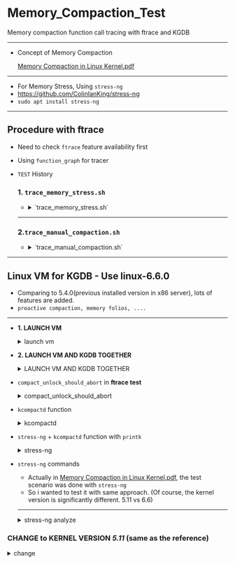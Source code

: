 # Memory_Compaction_Test

Memory compaction function call tracing with ftrace and KGDB

---

- Concept of Memory Compaction
    
    [Memory Compaction in Linux Kernel.pdf](https://www.slideshare.net/AdrianHuang/memory-compaction-in-linux-kernelpdf)
    

---

- For Memory Stress, Using `stress-ng`
- https://github.com/ColinIanKing/stress-ng
- `sudo apt install stress-ng`

---

## Procedure with ftrace

- Need to check `ftrace` feature availability first
- Using `function_graph` for tracer
- `TEST` History
    
    ### 1. `trace_memory_stress.sh`
    
    - <details><summary>`trace_memory_stress.sh`</summary>
      
        - In the `trace_memory_stress.sh`, it will trace the `kcompactd` during `stress-ng --vm 3 --vm-bytes 90% -t 10m &`
        - You need to set the environment as follows first.
        
        ```bash
        cd /sys/kernel/debug/tracing
        cat available_tracers
        echo function_graph > current_tracer
        ps -ef | grep kcompactd
        echo <PID> > /sys/kernel/debug/tracing/set_ftrace_pid
        ```
        
        - Need to use **2 shells** for shutting down the stress test process before 10minutes if you want or Change the minutes for execution.
        
        <img width="500" alt="image" src="https://github.com/JongHoB/Memory_Compaction_Test/assets/78012131/0a92da69-f4d6-4ee3-aeb2-0e18bda069d8">
        
        ---
        
        ### BUT ... SEEMS `KCOMPACTD` DOESN'T WORK PROPERLY
        
        <img width="387" alt="image" src="https://github.com/JongHoB/Memory_Compaction_Test/assets/78012131/7ae192ff-7779-4c3e-9b78-1682c8077bd0">
        
        - As we can see this image`(ftrace/trace_result.txt)`, there is no trace result.
        - `kcompactd` is invoked mainly by `kswapd` and we test the program with allocating 90% of memory capacity
        - so *probably* `kswapd` must be executed and also it would  invoke the `kcompactd`
        - but there is no result.....Hmm
        - (Unlike kernel version with 5.4.0 which the proactive compaction would not be executed, 5.15 should be executed......)
    </details>
    
    ---
    
    ### 2.`trace_manual_compaction.sh`
    
    - <details><summary>`trace_manual_compaction.sh`</summary>
      
        - *If you did `trace_memory_stress.sh` test, Need to make original state. `echo > set_ftrace_pid`*
        
        ---
        
        ```bash
        cat available_filter_functions
        echo "*compact*" > set_ftrace_filter
        echo "*migrate*" >> set_ftrace_filter
        ```
        
        - Execute the `shell script` and `stress-ng` **seperately**
        - `stress-ng --vm 1 --vm-bytes 90% -t 10m` and `sh trace_manual_compaction.sh`
        
        ---
        
        ### Compare `OCI_ARM(3core, 18GB Ram)(VM instance)` and `X86_Server(24 Core, 128GB Ram)(Bare Metal)`
        
        - `ftrace/trace_manual_OCI_ARM_result.txt`
        <img width="482" alt="image" src="https://github.com/JongHoB/Memory_Compaction_Test/assets/78012131/2f82d03e-1e7e-4878-9b2a-5013e0a41789">
        
        - `ftrace/trace_manual_swarm_result.txt`
        <img width="540" alt="image" src="https://github.com/JongHoB/Memory_Compaction_Test/assets/78012131/3573d62c-6edd-4183-987a-ed90824fc6e3">
        
        - In OCI, we can check that it tries to `migrate pages` for memory compaction.
        - But in X86 Server, we can see `compact_unlock_should_abort.isra.0()` but after this, we cannot see any *`migrate`* or kind of *`compact_zone`* symbol......
        - [See the reasons in KGDB below. In `compact_unlock_should_abort` in **ftrace test** chapter](#compact_unlock_should_abort-in-ftrace-test)
      </details>

      
---

## Linux VM for KGDB - Use linux-6.6.0

- Comparing to 5.4.0(previous installed version in x86 server), lots of features are added.
- `proactive compaction, memory folios, ....`

---

- **1. LAUNCH VM**
      <details><summary>launch vm</summary>
      
    ```bash
    sudo apt-get install -y pkg-config  libglib2.0-dev  libpixman-1-dev libslirp-dev
    
    ```
    
    ```bash
    # DOWNLOAD QEMU
    wget <https://download.qemu.org/qemu-8.1.2.tar.xz>
    tar xvJf qemu-8.1.2.tar.xz
    cd qemu-8.1.2
    ./configure --enable-slirp
    make
    
    ```
    
    ```bash
    # DOWNLOAD LINUX
    wget <https://cdn.kernel.org/pub/linux/kernel/v6.x/linux-6.6.tar.xz>
    tar -xvf linux-6.6.tar.xz
    #copy the config file
    cp linux-6.60.config linux-6.6/.config
    cd linux-6.6
    
    ```
    
    ```bash
    
    make menuconfig # Load the config and Save and EXIT
    make -j$(nproc) # BUILD
    
    ```
    
    ```bash
    #CREATE IMAGE with bootstrap 
    cd ..
    chmod +x create_image.sh
    ./create_image.sh
    ```
    
    ```elixir
    ./launch-vm.sh
    ```
    
    - Actually, i tried to access the vm with `ssh` but there seems error with *network configuration.* But i will pass this step (will **FIX IT**) ( **THIS THING IS NOT THE PRIORITIZED** for testing the compaction)
    - YOU CAN **TURN OFF THE QEMU** USING `Ctrl+a and x`
  
</details>
 
- **2. LAUNCH VM AND KGDB TOGETHER**

  <details><summary>LAUNCH VM AND KGDB TOGETHER</summary>

    ![image](https://github.com/JongHoB/Memory_Compaction_Test/assets/78012131/f599dcae-1368-47c6-88bf-5e28a80f9d56)

    - It would be better to use **TMUX**
    - You need at least 2 screen for **KGDB in Host(Original)** and for **QEMU**
    - I just add one more screen to see the **kernel source**
    - Procedure
        1. launch vm
        2. In host, `gdb linux-6.6/vmlinux` 
            1. and `target remote [localhost:4321](http://localhost:4321)` 
        3. you can use gdb commands. 

  </details>
  
- `compact_unlock_should_abort` in **ftrace test**

   <details><summary>compact_unlock_should_abort</summary>
    
    - I debug `compact_unlock_should_abort` function. ⇒ **It was in ftrace test history above**
    
    ```c
    /*
     * Compaction requires the taking of some coarse locks that are potentially
     * very heavily contended. The lock should be periodically unlocked to avoid
     * having disabled IRQs for a long time, even when there is nobody waiting on
     * the lock. It might also be that allowing the IRQs will result in
     * need_resched() becoming true. If scheduling is needed, compaction schedules.
     * Either compaction type will also abort if a fatal signal is pending.
     * In either case if the lock was locked, it is dropped and not regained.
     *
     * Returns true if compaction should abort due to fatal signal pending.
     * Returns false when compaction can continue.
     */
    static bool compact_unlock_should_abort(spinlock_t *lock,
    		unsigned long flags, bool *locked, struct compact_control *cc)
    {
    	if (*locked) {
    		spin_unlock_irqrestore(lock, flags);
    		*locked = false;
    	}
    
    	if (fatal_signal_pending(current)) {
    		cc->contended = true;
    		return true;
    	}
    
    	cond_resched();
    
    	return false;
    }
    
    -FATAL SIGNAL Pending - Check if there is a pending signal in current process
    SIGKILL,...........
    ```
    
    - FATAL SIGNAL Pending - Check if there is a pending signal in current process
    (SIGKILL,SIGTRAP…..)
    
    ```c
    static inline int task_sigpending(struct task_struct *p)
    {
    	return unlikely(test_tsk_thread_flag(p,TIF_SIGPENDING));
    }
    static inline int __fatal_signal_pending(struct task_struct *p)
    {
    	return unlikely(sigismember(&p->pending.signal, SIGKILL));
    }
    
    static inline int fatal_signal_pending(struct task_struct *p)
    {
    	return task_sigpending(p) && __fatal_signal_pending(p);
    }
    ```
    
    ---
    
    ```c
    #0  compact_unlock_should_abort (cc=<optimized out>, locked=<optimized out>, flags=<optimized out>,
        lock=<optimized out>) at mm/compaction.c:569
    #1  isolate_freepages_block (cc=cc@entry=0xffffc9000067fd00, start_pfn=start_pfn@entry=0xffffc9000067f958,
        end_pfn=end_pfn@entry=4456448, freelist=freelist@entry=0xffffc9000067fd00, stride=stride@entry=1,
        strict=strict@entry=false) at mm/compaction.c:614
    #2  0xffffffff81325831 in isolate_freepages (cc=0xffffc9000067fd00) at mm/compaction.c:1711
    #3  compaction_alloc (src=src@entry=0xffffea0004075e40, data=data@entry=18446683600576838912) at mm/compaction.c:1769
    #4  0xffffffff813a2c0a in migrate_folio_unmap (ret=0xffffc9000067fad0, reason=MR_COMPACTION, mode=MIGRATE_ASYNC,
        dstp=<synthetic pointer>, src=0xffffea0004075e40, private=18446683600576838912,
        put_new_folio=0xffffffff81322ec0 <compaction_free>, get_new_folio=0xffffffff81325120 <compaction_alloc>)
        at mm/migrate.c:1123
    #5  migrate_pages_batch (from=from@entry=0xffffc9000067fbb0,
        get_new_folio=get_new_folio@entry=0xffffffff81325120 <compaction_alloc>,
        put_new_folio=put_new_folio@entry=0xffffffff81322ec0 <compaction_free>,
        private=private@entry=18446683600576838912, mode=mode@entry=MIGRATE_ASYNC, reason=reason@entry=0,
        ret_folios=0xffffc9000067fad0, split_folios=0xffffc9000067fbd0, stats=0xffffc9000067fae4, nr_pass=3)
        at mm/migrate.c:1660
    #6  0xffffffff813a3582 in migrate_pages_sync (from=from@entry=0xffffc9000067fbb0,
        get_new_folio=get_new_folio@entry=0xffffffff81325120 <compaction_alloc>,
        put_new_folio=put_new_folio@entry=0xffffffff81322ec0 <compaction_free>,
        private=private@entry=18446683600576838912, mode=mode@entry=MIGRATE_SYNC, reason=reason@entry=0,
        ret_folios=0xffffc9000067fbc0, split_folios=0xffffc9000067fbd0, stats=0xffffc9000067fbe4) at mm/migrate.c:1825
    #7  0xffffffff813a4125 in migrate_pages (from=from@entry=0xffffc9000067fd10,
        get_new_folio=get_new_folio@entry=0xffffffff81325120 <compaction_alloc>,
        put_new_folio=put_new_folio@entry=0xffffffff81322ec0 <compaction_free>,
        private=private@entry=18446683600576838912, mode=MIGRATE_SYNC, reason=reason@entry=0,
        ret_succeeded=0xffffc9000067fcbc) at mm/migrate.c:1929
    #8  0xffffffff81327b7a in compact_zone (cc=cc@entry=0xffffc9000067fd00, capc=capc@entry=0x0 <fixed_percpu_data>)
        at mm/compaction.c:2515
    #9  0xffffffff81328536 in compact_node (nid=nid@entry=0) at mm/compaction.c:2812
    #10 0xffffffff81328662 in compact_nodes () at mm/compaction.c:2825
    #11 sysctl_compaction_handler (table=<optimized out>, buffer=<optimized out>, length=<optimized out>,
        ppos=<optimized out>, write=<optimized out>) at mm/compaction.c:2871
    #12 sysctl_compaction_handler (table=<optimized out>, write=<optimized out>, buffer=<optimized out>,
        length=<optimized out>, ppos=<optimized out>) at mm/compaction.c:2858
    #13 0xffffffff814a6bb7 in proc_sys_call_handler (iocb=<optimized out>, iter=0xffffc9000067fe58, write=write@entry=1)
        at fs/proc/proc_sysctl.c:600
    #14 0xffffffff814a6cb3 in proc_sys_write (iocb=<optimized out>, iter=<optimized out>) at fs/proc/proc_sysctl.c:626
    #15 0xffffffff813ef341 in call_write_iter (file=0xffff8881026d3200, iter=0xffffc9000067fe58, kio=0xffffc9000067fe80)
        at ./include/linux/fs.h:1956
    #16 new_sync_write (ppos=0xffffc9000067fef0, len=2, buf=0x55555574aeb0 "1\n", filp=0xffff8881026d3200)
        at fs/read_write.c:491
    #17 vfs_write (pos=0xffffc9000067fef0, count=2, buf=0x55555574aeb0 "1\n", file=0xffff8881026d3200)
        at fs/read_write.c:584
    #18 vfs_write (file=0xffff8881026d3200, buf=0x55555574aeb0 "1\n", count=<optimized out>, pos=0xffffc9000067fef0)
        at fs/read_write.c:564
    #19 0xffffffff813ef657 in ksys_write (fd=<optimized out>, buf=0x55555574aeb0 "1\n", count=2) at fs/read_write.c:637
    #20 0xffffffff813ef70a in __do_sys_write (count=<optimized out>, buf=<optimized out>, fd=<optimized out>)
        at fs/read_write.c:649
    #21 __se_sys_write (count=<optimized out>, buf=<optimized out>, fd=<optimized out>) at fs/read_write.c:646
    #22 __x64_sys_write (regs=<optimized out>) at fs/read_write.c:646
    #23 0xffffffff81e5193b in do_syscall_x64 (nr=<optimized out>, regs=0xffffc9000067ff58) at arch/x86/entry/common.c:50
    #24 do_syscall_64 (regs=0xffffc9000067ff58, nr=<optimized out>) at arch/x86/entry/common.c:80
    #25 0xffffffff820000d2 in entry_SYSCALL_64 () at arch/x86/entry/entry_64.S:120
    ```
    
    ![image](https://github.com/JongHoB/Memory_Compaction_Test/assets/78012131/4c87a683-c454-4f8b-bf38-85c6d2e2cf6b)
    
    - **`compact_unlock_should_abort` is called by `isolate_freepages_block`**
    - When we see the image and the call stack, kind of `migrate_pages` or `compact*` symbols should be detected.
        - I see the log again (**`trace_manual_swarm_result.txt`)**
            
            ![image](https://github.com/JongHoB/Memory_Compaction_Test/assets/78012131/424648ca-a578-4e53-8a36-99cdbb5daf84)
            
            - …..I can see some trace results at the tail.
            - **So the compaction command was executed properly with high probability.**

    </details>
    
- `kcompactd` function

  <details><summary>kcompactd</summary>
    
    ```c
    #kcompactd function in Linux 6.6
    #mm/compaction.c
    /*
     * The background compaction daemon, started as a kernel thread
     * from the init process.
     */
    static int kcompactd(void *p)
    {
    	pg_data_t *pgdat = (pg_data_t *)p;
    	struct task_struct *tsk = current;
    	long default_timeout = msecs_to_jiffies(HPAGE_FRAG_CHECK_INTERVAL_MSEC);
    	long timeout = default_timeout;
    
    	const struct cpumask *cpumask = cpumask_of_node(pgdat->node_id);
    
    	if (!cpumask_empty(cpumask))
    		set_cpus_allowed_ptr(tsk, cpumask);
    
    	set_freezable();
    
    	pgdat->kcompactd_max_order = 0;
    	pgdat->kcompactd_highest_zoneidx = pgdat->nr_zones - 1;
    
    	while (!kthread_should_stop()) {
    		unsigned long pflags;
    
    		/*
    		 * Avoid the unnecessary wakeup for proactive compaction
    		 * when it is disabled.
    		 */
    		if (!sysctl_compaction_proactiveness)
    			timeout = MAX_SCHEDULE_TIMEOUT;
    		trace_mm_compaction_kcompactd_sleep(pgdat->node_id);
    		if (wait_event_freezable_timeout(pgdat->kcompactd_wait,
    			kcompactd_work_requested(pgdat), timeout) &&
    			!pgdat->proactive_compact_trigger) {
    
    			psi_memstall_enter(&pflags);
    			kcompactd_do_work(pgdat);
    			psi_memstall_leave(&pflags);
    			/*
    			 * Reset the timeout value. The defer timeout from
    			 * proactive compaction is lost here but that is fine
    			 * as the condition of the zone changing substantionally
    			 * then carrying on with the previous defer interval is
    			 * not useful.
    			 */
    			timeout = default_timeout;
    			continue;
    		}
    
    		/*
    		 * Start the proactive work with default timeout. Based
    		 * on the fragmentation score, this timeout is updated.
    		 */
    		timeout = default_timeout;
    		if (should_proactive_compact_node(pgdat)) {
    			unsigned int prev_score, score;
    
    			prev_score = fragmentation_score_node(pgdat);
    			proactive_compact_node(pgdat);
    			score = fragmentation_score_node(pgdat);
    			/*
    			 * Defer proactive compaction if the fragmentation
    			 * score did not go down i.e. no progress made.
    			 */
    			if (unlikely(score >= prev_score))
    				timeout =
    				   default_timeout << COMPACT_MAX_DEFER_SHIFT;
    		}
    		if (unlikely(pgdat->proactive_compact_trigger))
    			pgdat->proactive_compact_trigger = false;
    	}
    
    	return 0;
    }
    ```
    
    - Because of `Proactive Compaction` , `kcompactd` **should be detected every *500ms*.**
        
        [Proactive Compaction](https://nitingupta.dev/post/proactive-compaction/)
        
    - I add break point in `trace_mm_compaction_kcompactd_sleep(pgdat->node_id);` line. Then it will break. **(It is important to choose appropriate line for break point because it could be not detected.)**
        
        ![image](https://github.com/JongHoB/Memory_Compaction_Test/assets/78012131/634b3e3b-afb7-45f0-96cc-e4822855f32c)
        
    
    ---
    
  </details>
    
- `stress-ng` + `kcompactd` function with `printk`

  <details><summary>stress-ng</summary>
  
    - I add lots of **printk** to check the compaction.
    
    ```c
    /*
     * The background compaction daemon, started as a kernel thread
     * from the init process.
     */
    static int kcompactd(void *p)
    {
            pg_data_t *pgdat = (pg_data_t *)p;
            struct task_struct *tsk = current;
            long default_timeout = msecs_to_jiffies(HPAGE_FRAG_CHECK_INTERVAL_MSEC);
            long timeout = default_timeout;
    
            const struct cpumask *cpumask = cpumask_of_node(pgdat->node_id);
    
            if (!cpumask_empty(cpumask))
                    set_cpus_allowed_ptr(tsk, cpumask);
    
            set_freezable();
    
            printk("1\n");
    
            pgdat->kcompactd_max_order = 0;
            pgdat->kcompactd_highest_zoneidx = pgdat->nr_zones - 1;
    
            while (!kthread_should_stop()) {
                    unsigned long pflags;
    
                    printk("2\n");
                    /*
                     * Avoid the unnecessary wakeup for proactive compaction
                     * when it is disabled.
                     */
    								if (!sysctl_compaction_proactiveness)
                            timeout = MAX_SCHEDULE_TIMEOUT;
                    printk("3\n");
                    trace_mm_compaction_kcompactd_sleep(pgdat->node_id);
                    if (wait_event_freezable_timeout(pgdat->kcompactd_wait,
                            kcompactd_work_requested(pgdat), timeout) &&
                            !pgdat->proactive_compact_trigger) {
    
                            psi_memstall_enter(&pflags);
                            kcompactd_do_work(pgdat);
                            psi_memstall_leave(&pflags);
                            /*
                             * Reset the timeout value. The defer timeout from
                             * proactive compaction is lost here but that is fine
                             * as the condition of the zone changing substantionally
                             * then carrying on with the previous defer interval is
                             * not useful.
                             */
                            timeout = default_timeout;
                            printk("4\n");
                            continue;
                    }
    
                    /*
                     * Start the proactive work with default timeout. Based
                     * on the fragmentation score, this timeout is updated.
                     */
                    timeout = default_timeout;
                    if (should_proactive_compact_node(pgdat)) {
                            unsigned int prev_score, score;
                            printk("5\n");
    
                            prev_score = fragmentation_score_node(pgdat);
                            proactive_compact_node(pgdat);
                            score = fragmentation_score_node(pgdat);
                            /*
                             * Defer proactive compaction if the fragmentation
                             * score did not go down i.e. no progress made.
                             */
                            printk("6\n");
                            if (unlikely(score >= prev_score))
                                    timeout =
                                       default_timeout << COMPACT_MAX_DEFER_SHIFT;
                    }
                    printk("7\n");
                    if (unlikely(pgdat->proactive_compact_trigger))
                            pgdat->proactive_compact_trigger = false;
                    printk("8\n");
            }
            printk("9\n");
    
            return 0;
    }
    ```
    
    - `stress-ng --vm 8 --vm-bytes 90% -t 10m`
        - BUT IT ONLY prints **2,3,7,8,2,3,7,8,2,3,7,8…………**
        - ***Need to see `5,6` for proactive compaction***
        - I changed the vm or bytes several times.
    - ALSO `cat /proc/vmstat`
        - *There was nothing happened….*
            
            ![image](https://github.com/JongHoB/Memory_Compaction_Test/assets/78012131/f0bdc634-337e-4abc-b4b5-2a26b6b3e6c7)
            
        - Even if i did `stress-ng --vm 8 --vm-bytes 90% -t 10m` and `echo 1 > /proc/sys/vm/compact_memory` (manually compaction)
            
            ![image](https://github.com/JongHoB/Memory_Compaction_Test/assets/78012131/32ce8776-bcc3-4f58-95cd-8574a00e2a01)
            
        - **No success…..**
            
            ![image](https://github.com/JongHoB/Memory_Compaction_Test/assets/78012131/da46a20f-793a-4731-834a-5229c557cfb1)

    </details>


- `stress-ng` commands
    - Actually in [Memory Compaction in Linux Kernel.pdf](https://www.slideshare.net/AdrianHuang/memory-compaction-in-linux-kernelpdf), the test scenario was done with `stress-ng`
    - So i wanted to test it with same approach. (Of course, the kernel version is significantly different. 5.11 vs 6.6)
    
    ---
    
    <details><summary>stress-ng analyze</summary>
    
    - Let’s check it from GDB.
        
        ```c
        gdb stress-ng
        run --vm 8 --vm-bytes 80% -t 10m
        ```
        
        - Because of `fork` , it is detached.
            
            ![image](https://github.com/JongHoB/Memory_Compaction_Test/assets/78012131/478efc87-0c8f-4f8f-8152-8416767d2736)
            
        - https://woosunbi.tistory.com/94 : Need to set child process debugging
        - ~~**BUT……………………..There is no symbol!**~~
            - ~~**I tried to compile the program with debug option(-g, -ggdb). But there are errors…….**~~
        - *FIX!* (I modify the `stress-vecwide.c` (took hours…..😱))
            - `stress-ng --vm 1 --vm-bytes 80% -t 10m`
            - `stress_run_parallel` →`stress_run` → `rc = g_stressor_current->stressor->info->stressor(&args);` :1439 → (stressor function) `stress-vm.c : stress_vm()`  → `stress_oomable_child` → `(func(args,context))stress_vm_child` → `stress_vm_all` → `mmap`
            
            ```c
            buf = (uint8_t *)mmap(NULL, buf_sz,
            					PROT_READ | PROT_WRITE,
            					MAP_PRIVATE | MAP_ANONYMOUS |
            					vm_flags, -1, 0);
            ```

            - It allocates memory with `mmap`.
              - In `man` page and [`GNU documentation`](https://www.gnu.org/software/libc/manual/html_node/Memory_002dmapped-I_002fO.html), flag `MAP_ANONYMOUS` is used for
                ```
                This flag tells the system to create an anonymous mapping, not connected to a file. filedes and offset are ignored, and the region is initialized with zeros.
                Anonymous maps are used as the basic primitive to extend the heap on some systems. They are also useful to share data between multiple tasks without creating a file.
                On some systems using private anonymous mmaps is more efficient than using malloc for large blocks. This is not an issue with the GNU C Library, as the included malloc automatically uses mmap where appropriate.

                The mapping is not backed by any file; its contents are initialized to zero.
                The fd and offset arguments are ignored; however, some implementations require fd to be -1 if MAP_ANONYMOUS (or MAP_ANON) is specified, and portable applications should ensure this.
                The use of MAP_ANONYMOUS in conjunction with MAP_SHARED is supported on Linux only since kernel 2.4.
                ```
    
    ---
    - Let's check again about stress-ng.
    - From the presentation pdf, it has too many features….
        - https://github.com/ColinIanKing/stress-ng/blob/master/presentations/kernel-recipes-2023/kernel-recipes-2023.pdf
        - https://events.linuxfoundation.org/wp-content/uploads/2022/10/Colin-Ian-King-Mentorship-Stress-ng.pdf
    - Go to [`man` page](https://manpages.ubuntu.com/manpages/jammy/man1/stress-ng.1.html)
    - Also, in example folder of stress-ng  package , i can find some examples in `memory.job` and `vm.job`
    
    </details>

### CHANGE to KERNEL VERSION *5.11* (same as the reference)
<details><summary>change</summary>
- It works... (it takes about 30s?)
    
- `stress-ng --vm 8 --vm-bytes 90% -t 10m`
![image](https://github.com/JongHoB/Memory_Compaction_Test/assets/78012131/83ac9025-40a8-4b48-baca-a937f0338658)

- Now i can go into the condition
- if(`should_proactive_compact_node`) -> `fragmentation_score_node`
  - In `fragmentation_score_node()`, In general, it can be seen that it does not contribute to the ***score value*** unless it is `ZONE_NORMAL`

      ```
      /*
     * A zone's fragmentation score is the external fragmentation wrt to the
     * COMPACTION_HPAGE_ORDER scaled by the zone's size. It returns a value
     * in the range [0, 100].
     *
     * The scaling factor ensures that proactive compaction focuses on larger
     * zones like ZONE_NORMAL, rather than smaller, specialized zones like
     * ZONE_DMA32. For smaller zones, the score value remains close to zero,
     * and thus never exceeds the high threshold for proactive compaction.
     */
    static unsigned int fragmentation_score_zone(struct zone *zone)
    {
	    unsigned long score;

	    score = zone->present_pages *
			    extfrag_for_order(zone, COMPACTION_HPAGE_ORDER);
	    return div64_ul(score, zone->zone_pgdat->node_present_pages + 1);
    }  
      /*
     * The per-node proactive (background) compaction process is started by its
     * corresponding kcompactd thread when the node's fragmentation score
     * exceeds the high threshold. The compaction process remains active till
     * the node's score falls below the low threshold, or one of the back-off
     * conditions is met.
     */
    static unsigned int fragmentation_score_node(pg_data_t *pgdat)
    {
	    unsigned int score = 0;
	    int zoneid;

	    for (zoneid = 0; zoneid < MAX_NR_ZONES; zoneid++) {
		    struct zone *zone;

		    zone = &pgdat->node_zones[zoneid];
		    score += fragmentation_score_zone(zone);
	    }

	    return score;
    }

      ```
- MEMORY ZONE: DMA32,DMA,NORMAL,MOVABLE,DEVICE (I didn't notice the HIGHMEM in GDB....Hmm?) 
  - AFTER CHECKING `NORMAL`, the *score* was 91.( > wmark_high)( ALMOST 90% of the score was from NORMAL)
- ***`proactive_compact_node`***
  - [code](https://elixir.bootlin.com/linux/v5.11/source/mm/compaction.c#L2584)
  -  --> ***`copmact_zone`***
    - `compaction_suitable` -> `isolate_miagratepages`(isolate_migratepages_block) / `migrate_pages`

      ```
      $96 = {freepages = {next = 0xffffc9000026fde0, prev = 0xffffc9000026fde0}, migratepages = {next = 0xffffea0004001a48, prev = 0xffffea0004001a08},
      nr_freepages = 0, nr_migratepages = 2, free_pfn = 4455936, migrate_pfn = 1049088, fast_start_pfn = 0, zone = 0xffff88843ffc8d00,
      total_migrate_scanned = 416, total_free_scanned = 0, fast_search_fail = 0, search_order = 0, gfp_mask = 3264, order = -1, migratetype = 0, alloc_flags = 0,
      highest_zoneidx = 0, mode = MIGRATE_SYNC_LIGHT, ignore_skip_hint = true, no_set_skip_hint = false, ignore_block_suitable = false, direct_compaction = false,
      proactive_compaction = true, whole_zone = true, contended = false, rescan = false, alloc_contig = false}

      ! number of migrate_pages 2
      ! address would be 0xffffea0004001a08 - 0xffffea0004001a48 (sizeof(struct page)=0x40)
      ```
      

- SUCCESS....

  ![image](https://github.com/JongHoB/Memory_Compaction_Test/assets/78012131/e8e417aa-a5b4-4d8a-9377-845e81320457)

### BUT IT WORKS IN 6.6 VERSION. ALL YOU NEED IS PATIENCE..
- Unlike 5.11, there was no `OOM`
        
    

  </details>
